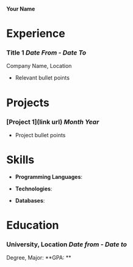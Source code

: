 **Your Name**  

# **Experience**

### **Title 1**	 *Date From \- Date To*

Company Name, Location		

* Relevant bullet points

# **Projects**

### [**Project 1**](link url)	 *Month Year*

* Project bullet points

# **Skills**

* **Programming Languages**: 

* **Technologies**: 

* **Databases**: 

# **Education**

### **University, Location**	*Date from \- Date to*

Degree, Major:	**GPA: **